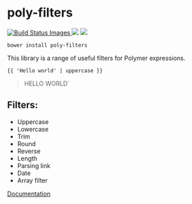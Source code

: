 # poly-filters 
<a href="#" id="status-image-popup" name="status-images" class="open-popup" data-ember-action="1929">
  <img src="https://travis-ci.org/mbarinov/poly-filters.svg" data-bindattr-1930="1930" title="Build Status Images">
</a>
<a href="https://codeclimate.com/github/mbarinov/poly-filters"><img src="https://codeclimate.com/github/mbarinov/poly-filters/badges/gpa.svg" /></a>
<a href="https://codeclimate.com/github/mbarinov/poly-filters"><img src="https://codeclimate.com/github/mbarinov/poly-filters/badges/coverage.svg" /></a>

`bower install poly-filters`

This library is a range of useful filters for Polymer expressions.

`{{ 'Hello world' | uppercase }}`
> HELLO WORLD`

## Filters:

* Uppercase
* Lowercase
* Trim
* Round
* Reverse
* Length
* Parsing link
* Date
* Array filter

[Documentation](http://mbarinov.github.io/poly-filters/)
